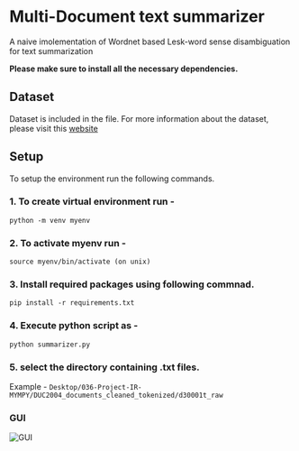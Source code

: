 # Multi-Document text summarizer
A naive imolementation of Wordnet based Lesk-word sense disambiguation for text summarization

__Please make sure to install all the necessary dependencies.__

## Dataset
Dataset is included in the file. For more information about the dataset, please visit this [website](https://www-nlpir.nist.gov/projects/duc/data/2004_data.html)

## Setup
To setup the environment run the following commands.

### 1. To create virtual environment run -
```python -m venv myenv```
		
### 2. To activate myenv run -
```source myenv/bin/activate (on unix)```
		
### 3. Install required packages using following commnad.
```pip install -r requirements.txt```
		
### 4. Execute python script as -
`python summarizer.py`
	
### 5. select the directory containing .txt files.
Example -
`Desktop/036-Project-IR-MYMPY/DUC2004_documents_cleaned_tokenized/d30001t_raw`

### GUI
![GUI](https://photos.app.goo.gl/9G6u7LqVpL95tn3t8 "GUI")
	
